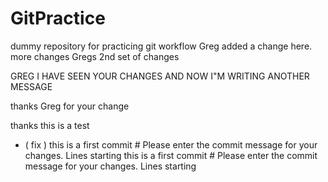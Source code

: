 # GitPractice
dummy repository for practicing git workflow
Greg added a change here.
more changes
Gregs 2nd set of changes


GREG I HAVE SEEN YOUR CHANGES AND NOW I"M WRITING ANOTHER MESSAGE

thanks Greg for your change


thanks this is a test
 - ( fix )  this is a first commit                                                                            # Please enter the commit message for your changes. Lines starting
 this is a first commit                                                                            # Please enter the commit message for your changes. Lines starting
